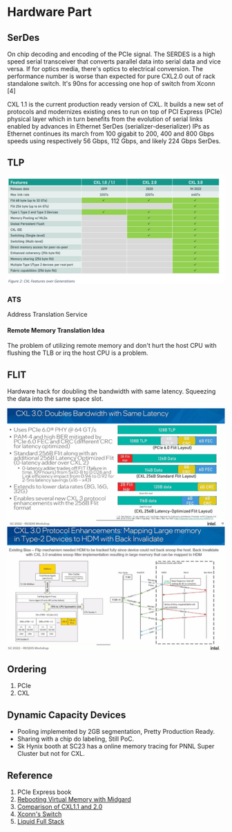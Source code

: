 # Hardware Part
## SerDes
On chip decoding and encoding of the PCIe signal. The SERDES is a high speed serial transceiver that converts parallel data into serial data and vice versa. If for optics media, there's optics to electrical conversion. The performance number is worse than expected for pure CXL2.0 out of rack standalone switch. It's 90ns for accessing one hop of switch from Xconn [4]

CXL 1.1 is the current production ready version of CXL. It builds a new set of protocols and modernizes existing ones to run on top of  PCI Express (PCIe) physical layer which in turn benefits from the evolution of serial links enabled by advances in Ethernet SerDes (serializer-deserializer) IPs as Ethernet continues its march from 100 gigabit to 200, 400 and 800 Gbps speeds using respectively 56 Gbps, 112 Gbps, and likely 224 Gbps SerDes.

## TLP
![Alt text](image-1.png)
### ATS
Address Translation Service
#### Remote Memory Translation Idea
The problem of utilizing remote memory and don't hurt the host CPU with flushing the TLB or irq the host CPU is a problem.

## FLIT
Hardware hack for doubling the bandwidth with same latency. Squeezing the data into the same space slot.

![Alt text](image-3.png)
![Alt text](image-2.png)
## Ordering

1. PCIe
2. CXL


## Dynamic Capacity Devices
- Pooling implemented by 2GB segmentation, Pretty Production Ready.
- Sharing with a chip do labeling, Still PoC.
- Sk Hynix booth at SC23 has a online memory tracing for PNNL Super Cluster but not for CXL.


## Reference
1. PCIe Express book
2. [Rebooting Virtual Memory with Midgard](https://www.cs.yale.edu/homes/abhishek/sidgupta-isca21.pdf)
3. [Comparison of CXL1.1 and 2.0](https://www.electronicdesign.com/technologies/embedded/article/21249351/cxl-consortium-whats-the-difference-between-cxl-11-and-cxl-20)
4. [Xconn's Switch](https://www.hpcwire.com/off-the-wire/xconn-technologies-debuts-industrys-1st-hybrid-cxl-2-0-and-pcie-gen-5-switch/)
5. [Liquid Full Stack](https://www.youtube.com/watch?v=CEMNKp-WPu0)